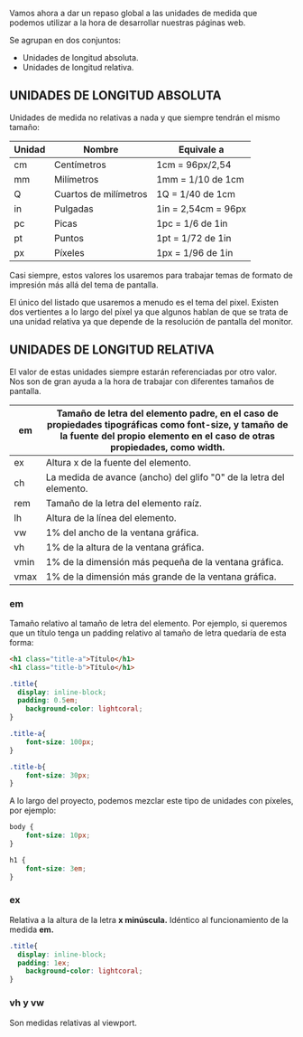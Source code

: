  Vamos ahora a dar un repaso global a las unidades de medida que podemos utilizar a la hora de desarrollar nuestras páginas web.

Se agrupan en dos conjuntos:

- Unidades de longitud absoluta.
- Unidades de longitud relativa.

## **UNIDADES DE LONGITUD ABSOLUTA**

Unidades de medida no relativas a nada y que siempre tendrán el mismo tamaño:

| Unidad | Nombre | Equivale a |
| --- | --- | --- |
| cm | Centímetros | 1cm = 96px/2,54 |
| mm | Milímetros | 1mm = 1/10 de 1cm |
| Q | Cuartos de milímetros | 1Q = 1/40 de 1cm |
| in | Pulgadas | 1in = 2,54cm = 96px |
| pc | Picas | 1pc = 1/6 de 1in |
| pt | Puntos | 1pt = 1/72 de 1in |
| px | Píxeles | 1px = 1/96 de 1in |

Casi siempre, estos valores los usaremos para trabajar temas de formato de impresión más allá del tema de pantalla.

El único del listado que usaremos a menudo es el tema del pixel. Existen dos vertientes a lo largo del píxel ya que algunos hablan de que se trata de una unidad relativa ya que depende de la resolución de pantalla del monitor.

## UNIDADES DE LONGITUD RELATIVA

El valor de estas unidades siempre estarán referenciadas por otro valor. Nos son de gran ayuda a la hora de trabajar con diferentes tamaños de pantalla.

| em | Tamaño de letra del elemento padre, en el caso de propiedades tipográficas como font-size, y tamaño de la fuente del propio elemento en el caso de otras propiedades, como width. |
| --- | --- |
| ex | Altura x de la fuente del elemento. |
| ch | La medida de avance (ancho) del glifo "0" de la letra del elemento. |
| rem | Tamaño de la letra del elemento raíz. |
| lh | Altura de la línea del elemento. |
| vw | 1% del ancho de la ventana gráfica. |
| vh | 1% de la altura de la ventana gráfica. |
| vmin | 1% de la dimensión más pequeña de la ventana gráfica. |
| vmax | 1% de la dimensión más grande de la ventana gráfica. |

### em

Tamaño relativo al tamaño de letra del elemento. Por ejemplo, si queremos que un título tenga un padding relativo al tamaño de letra quedaría de esta forma:

 

```html
<h1 class="title-a">Título</h1>
<h1 class="title-b">Título</h1>
```

  

```css
.title{
  display: inline-block;
  padding: 0.5em;
	background-color: lightcoral;
}

.title-a{
	font-size: 100px;
}

.title-b{
	font-size: 30px;
}
```

 

A lo largo del proyecto, podemos mezclar este tipo de unidades con píxeles, por ejemplo:

```css
body { 
	font-size: 10px; 
}

h1 { 
	font-size: 3em; 
}
```

### ex

Relativa a la altura de la letra **x minúscula.** Idéntico al funcionamiento de la medida **em.**

  

```css
.title{
  display: inline-block;
  padding: 1ex;
	background-color: lightcoral;
}
```

  

### vh y vw

Son medidas relativas al viewport.